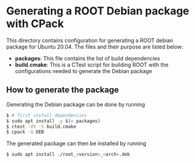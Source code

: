 # Generating a ROOT Debian package with CPack

This directory contains configuration for generating a ROOT
debian package for Ubuntu 20.04. The files and their purpose
are listed below:

- **packages**: This file contains the list of build dependencies
- **build.cmake**: This is a CTest script for building ROOT with the
  configurations needed to generate the Debian package

## How to generate the package

Generating the Debian package can be done by running

```bash
$ # first install dependencies
$ sudo apt install -y $(< packages)
$ ctest -VV -S build.cmake
$ cpack -G DEB
```

The generated package can then be installed by running

```bash
$ sudo apt install ./root_<version>_<arch>.deb
```
